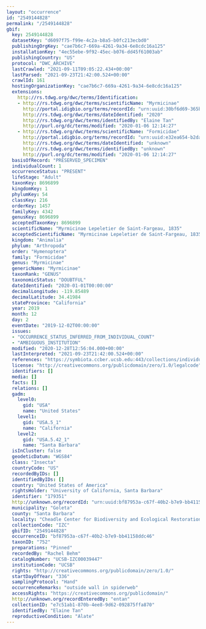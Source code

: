 ```yaml
---
layout: "occurrence"
id: "2549144828"
permalink: "/2549144828"
gbif:
  key: 2549144828
  datasetKey: "d6097f75-f99e-4c2a-b8a5-b0fc213ecbd0"
  publishingOrgKey: "cae7b6c7-669a-4261-9a34-6e8cdc16a125"
  installationKey: "4ec55ebe-9f92-45ec-b076-dd45f61003ab"
  publishingCountry: "US"
  protocol: "DWC_ARCHIVE"
  lastCrawled: "2021-09-11T09:05:22.434+00:00"
  lastParsed: "2021-09-23T21:42:00.524+00:00"
  crawlId: 161
  hostingOrganizationKey: "cae7b6c7-669a-4261-9a34-6e8cdc16a125"
  extensions:
    http://rs.tdwg.org/dwc/terms/Identification:
    - http://rs.tdwg.org/dwc/terms/scientificName: "Myrmicinae"
      http://portal.idigbio.org/terms/recordId: "urn:uuid:30bf6d69-365b-4994-9f35-386946f10b67"
      http://rs.tdwg.org/dwc/terms/dateIdentified: "2020"
      http://rs.tdwg.org/dwc/terms/identifiedBy: "Elaine Tan"
      http://purl.org/dc/terms/modified: "2020-01-06 12:14:27"
    - http://rs.tdwg.org/dwc/terms/scientificName: "Formicidae"
      http://portal.idigbio.org/terms/recordId: "urn:uuid:e32ea654-b2da-4d78-b44d-43bd1d01d1a1"
      http://rs.tdwg.org/dwc/terms/dateIdentified: "unknown"
      http://rs.tdwg.org/dwc/terms/identifiedBy: "unknown"
      http://purl.org/dc/terms/modified: "2020-01-06 12:14:27"
  basisOfRecord: "PRESERVED_SPECIMEN"
  individualCount: 1
  occurrenceStatus: "PRESENT"
  lifeStage: "Adult"
  taxonKey: 8696899
  kingdomKey: 1
  phylumKey: 54
  classKey: 216
  orderKey: 1457
  familyKey: 4342
  genusKey: 8696899
  acceptedTaxonKey: 8696899
  scientificName: "Myrmicinae Lepeletier de Saint-Fargeau, 1835"
  acceptedScientificName: "Myrmicinae Lepeletier de Saint-Fargeau, 1835"
  kingdom: "Animalia"
  phylum: "Arthropoda"
  order: "Hymenoptera"
  family: "Formicidae"
  genus: "Myrmicinae"
  genericName: "Myrmicinae"
  taxonRank: "GENUS"
  taxonomicStatus: "DOUBTFUL"
  dateIdentified: "2020-01-01T00:00:00"
  decimalLongitude: -119.85489
  decimalLatitude: 34.41984
  stateProvince: "California"
  year: 2019
  month: 12
  day: 2
  eventDate: "2019-12-02T00:00:00"
  issues:
  - "OCCURRENCE_STATUS_INFERRED_FROM_INDIVIDUAL_COUNT"
  - "AMBIGUOUS_INSTITUTION"
  modified: "2020-12-28T12:56:04.000+00:00"
  lastInterpreted: "2021-09-23T21:42:00.524+00:00"
  references: "https://symbiota.ccber.ucsb.edu:443/collections/individual/index.php?occid=179351"
  license: "http://creativecommons.org/publicdomain/zero/1.0/legalcode"
  identifiers: []
  media: []
  facts: []
  relations: []
  gadm:
    level0:
      gid: "USA"
      name: "United States"
    level1:
      gid: "USA.5_1"
      name: "California"
    level2:
      gid: "USA.5.42_1"
      name: "Santa Barbara"
  isInCluster: false
  geodeticDatum: "WGS84"
  class: "Insecta"
  countryCode: "US"
  recordedByIDs: []
  identifiedByIDs: []
  country: "United States of America"
  rightsHolder: "University of California, Santa Barbara"
  identifier: "179351"
  http://unknown.org/recordId: "urn:uuid:bf87953a-c67f-40b2-b7e9-bb41158ddc46"
  municipality: "Goleta"
  county: "Santa Barbara"
  locality: "Cheadle Center for Biodiversity and Ecological Restoration women's restrooms"
  collectionCode: "IZC"
  gbifID: "2549144828"
  occurrenceID: "bf87953a-c67f-40b2-b7e9-bb41158ddc46"
  taxonID: "752"
  preparations: "Pinned"
  recordedBy: "Rachel Behm"
  catalogNumber: "UCSB-IZC00039447"
  institutionCode: "UCSB"
  rights: "http://creativecommons.org/publicdomain/zero/1.0/"
  startDayOfYear: "336"
  samplingProtocol: "Hand"
  occurrenceRemarks: "outside wall in spiderweb"
  accessRights: "https://creativecommons.org/publicdomain/"
  http://unknown.org/recordEnteredBy: "entan"
  collectionID: "e7c51ab1-870b-4ee8-9d62-092875ffa870"
  identifiedBy: "Elaine Tan"
  reproductiveCondition: "Alate"
---
```


